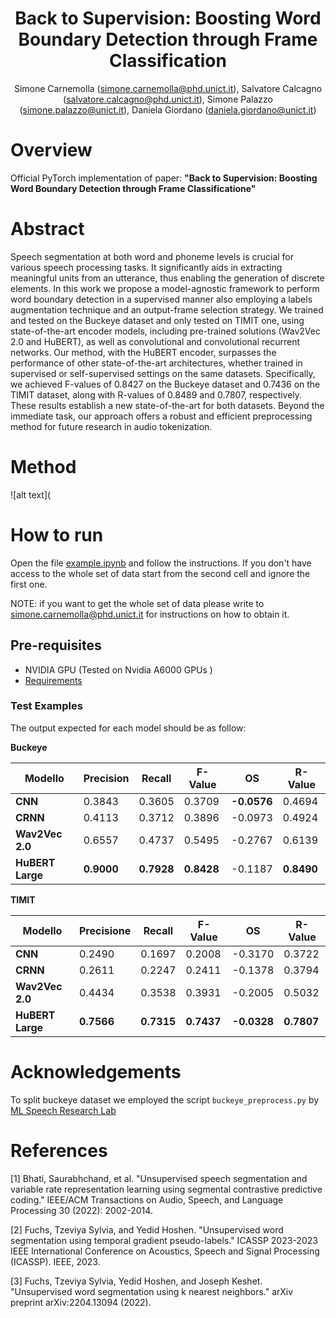 <div align="center">

# Back to Supervision: Boosting Word Boundary Detection through Frame Classification
Simone Carnemolla (simone.carnemolla@phd.unict.it),
Salvatore Calcagno (salvatore.calcagno@phd.unict.it),
Simone Palazzo (simone.palazzo@unict.it),
Daniela Giordano (daniela.giordano@unict.it)

</div>

# Overview
Official PyTorch implementation of paper: <b>"Back to Supervision: Boosting Word Boundary Detection through Frame Classificatione"</b>

# Abstract
Speech segmentation at both word and phoneme levels is crucial for various speech processing tasks. It significantly aids in extracting meaningful units from an utterance, thus enabling the generation of discrete elements. In this work we propose a model-agnostic framework to perform word boundary detection in a supervised manner also employing a labels augmentation technique and an output-frame selection strategy. We trained and tested on the Buckeye dataset and only tested on TIMIT one, using state-of-the-art encoder models, including pre-trained solutions (Wav2Vec 2.0 and HuBERT), as well as convolutional and convolutional recurrent networks. Our method, with the HuBERT encoder, surpasses the performance of other state-of-the-art architectures, whether trained in supervised or self-supervised settings on the same datasets. Specifically, we achieved F-values of 0.8427 on the Buckeye dataset and 0.7436 on the TIMIT dataset, along with R-values of 0.8489 and 0.7807, respectively. These results establish a new state-of-the-art for both datasets. Beyond the immediate task, our approach offers a robust and efficient preprocessing method for future research in audio tokenization.



# Method
![alt text](


# How to run
Open the file [example.ipynb](example.ipynb) and follow the instructions. If you don't have access to the whole set of data start from the second cell and ignore the first one.

NOTE: if you want to get the whole set of data please write to simone.carnemolla@phd.unict.it for instructions on how to obtain it.

## Pre-requisites
- NVIDIA GPU (Tested on Nvidia A6000 GPUs )
- [Requirements](requirements.txt)

### **Test Examples**
The output expected for each model should be as follow:

<b>Buckeye</b>

| Modello       | Precision | Recall | F-Value | OS | R-Value |
|---------------|-----------------|-------------|--------------|---------|--------------|
| **CNN**       | 0.3843          | 0.3605      | 0.3709       | **-0.0576** | 0.4694       |
| **CRNN**      | 0.4113          | 0.3712      | 0.3896       | -0.0973 | 0.4924       |
| **Wav2Vec 2.0** | 0.6557          | 0.4737      | 0.5495       | -0.2767 | 0.6139       |
| **HuBERT Large** | **0.9000**          | **0.7928**      | **0.8428**       | -0.1187 | **0.8490**       |

<b>TIMIT</b>

| Modello       | Precisione | Recall | F-Value | OS | R-Value |
|---------------|-----------------|-------------|--------------|---------|--------------|
| **CNN**       | 0.2490          | 0.1697      | 0.2008       | -0.3170 | 0.3722       |
| **CRNN**      | 0.2611          | 0.2247      | 0.2411       | -0.1378 | 0.3794       |
| **Wav2Vec 2.0** | 0.4434          | 0.3538      | 0.3931       | -0.2005 | 0.5032       |
| **HuBERT Large** | **0.7566**          | **0.7315**      | **0.7437**       | **-0.0328** | **0.7807**       |


# Acknowledgements
To split buckeye dataset we employed the script ```buckeye_preprocess.py``` by [ML Speech Research Lab](https://github.com/MLSpeech/DSegKNN/blob/main/buckeye_preprocess.py)

# References 
[1] Bhati, Saurabhchand, et al. "Unsupervised speech segmentation and variable rate representation learning using segmental contrastive predictive coding." IEEE/ACM Transactions on Audio, Speech, and Language Processing 30 (2022): 2002-2014.

[2] Fuchs, Tzeviya Sylvia, and Yedid Hoshen. "Unsupervised word segmentation using temporal gradient pseudo-labels." ICASSP 2023-2023 IEEE International Conference on Acoustics, Speech and Signal Processing (ICASSP). IEEE, 2023. 

[3] Fuchs, Tzeviya Sylvia, Yedid Hoshen, and Joseph Keshet. "Unsupervised word segmentation using k nearest neighbors." arXiv preprint arXiv:2204.13094 (2022).
